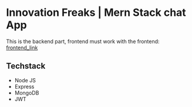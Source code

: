 # Innovation Freaks | Mern Stack chat App

This is the backend part, frontend must work with the frontend: [frontend_link](https://github.com/noenough/Innovation-Freaks-chat-app)

## Techstack
- Node JS
- Express
- MongoDB
- JWT
